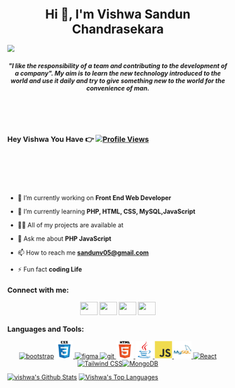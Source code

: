 <h1 align="center">Hi 👋, I'm Vishwa Sandun Chandrasekara</h1>

<img src="https://www.google.com/url?sa=i&url=https%3A%2F%2Fwww.assignmentexpert.com%2Fblog%2F10-tips-to-stay-focused-when-self-learning-programming-and-coding%2F&psig=AOvVaw0Mwj7dniMeLvhq3O1fc2xc&ust=1712737247718000&source=images&cd=vfe&opi=89978449&ved=0CBIQjRxqFwoTCJiultLZtIUDFQAAAAAdAAAAABAJ](https://www.dignited.com/wp-content/uploads/2022/08/top10lan.jpg">

<h5 align="center">"I like the responsibility of a team and contributing to the development of a company". My aim is to learn the new technology introduced to the world and use it daily and try to give something new to the world for the convenience of man.</h5><br>
<br><br>

<h3>Hey Vishwa You Have 👉 <a href="https://github.com/vishwaschandrasekara5" target="_blank" rel="noopener" >
  <img src="https://komarev.com/ghpvc/?username=vishwaschandrasekara5&style=for-the-badge" alt="Profile Views" style="max-width: 100;"> </a>
</h3>

<p align="center"> <img src="" alt="" /> </p>

<p align="center"> <a href=""><img src="" alt="" /></a> </p>

<p align="center"> <a href="" target="blank"><img src="" alt="" /></a> </p>

- 🔭 I’m currently working on **Front End Web Developer**

- 🌱 I’m currently learning **PHP, HTML, CSS, MySQL,JavaScript**

- 👨‍💻 All of my projects are available at 

- 💬 Ask me about **PHP JavaScript**

- 📫 How to reach me **sandunv05@gmail.com**

- ⚡ Fun fact **coding Life**

<h3 align="left">Connect with me:</h3>
<p align="center">
<a href="https://www.twitter.com/Vishwa_Sandun5" target="_blank"><img align="center" src="https://img.freepik.com/free-vector/twitter-new-2023-x-logo-white-background-vector_1017-45422.jpg?size=338&ext=jpg&ga=GA1.1.1700460183.1712793600&semt=ais" alt="" height="30" width="40" /></a>
<a href="https://www.linkedin.com/in/vishwa-s-chandrasekara-6a1071247" target="blank"><img align="center" src="https://raw.githubusercontent.com/rahuldkjain/github-profile-readme-generator/master/src/images/icons/Social/linked-in-alt.svg" alt="" height="30" width="40" /></a>
<a href="https://www.facebook.com/vishwas.chandrasekara" target="blank"><img align="center" src="https://raw.githubusercontent.com/rahuldkjain/github-profile-readme-generator/master/src/images/icons/Social/facebook.svg" alt="" height="30" width="40" /></a>
<a href="https://www.instagram.com/_sanuwa_" target="blank"><img align="center" src="https://raw.githubusercontent.com/rahuldkjain/github-profile-readme-generator/master/src/images/icons/Social/instagram.svg" alt="" height="30" width="40" /></a>
</p>

<h3 align="left">Languages and Tools:</h3>
<p align="center">  <a href="https://getbootstrap.com" target="_blank" rel="noreferrer"><img src="https://getbootstrap.com/docs/5.1/assets/brand/bootstrap-logo.svg" alt="bootstrap" width="40" height="40"/></a>
<a href="https://www.w3schools.com/css/" target="_blank" rel="noreferrer"> <img src="https://raw.githubusercontent.com/devicons/devicon/master/icons/css3/css3-original-wordmark.svg" alt="css3" width="40" height="40"/> </a> <a href="https://www.figma.com/" target="_blank" rel="noreferrer"> <img src="https://www.vectorlogo.zone/logos/figma/figma-icon.svg" alt="figma" width="40" height="40"/> </a> <a href="https://git-scm.com/" target="_blank" rel="noreferrer"> <img src="https://www.vectorlogo.zone/logos/git-scm/git-scm-icon.svg" alt="git" width="40" height="40"/> </a> <a href="https://www.w3.org/html/" target="_blank" rel="noreferrer"> <img src="https://raw.githubusercontent.com/devicons/devicon/master/icons/html5/html5-original-wordmark.svg" alt="html5" width="40" height="40"/> </a> <a href="https://www.java.com" target="_blank" rel="noreferrer"> <img src="https://raw.githubusercontent.com/devicons/devicon/master/icons/java/java-original.svg" alt="java" width="40" height="40"/> </a> <a href="https://developer.mozilla.org/en-US/docs/Web/JavaScript" target="_blank" rel="noreferrer"> <img src="https://raw.githubusercontent.com/devicons/devicon/master/icons/javascript/javascript-original.svg" alt="javascript" width="40" height="40"/> </a>  <a href="https://www.mysql.com/" target="_blank" rel="noreferrer"> <img src="https://raw.githubusercontent.com/devicons/devicon/master/icons/mysql/mysql-original-wordmark.svg" alt="mysql" width="40" height="40"/> <a href="https://react.dev/" target="_blank" rel="noreferrer"><img src="https://upload.wikimedia.org/wikipedia/commons/3/30/React_Logo_SVG.svg" alt="React" width="40" height="40"/></a> <a href="https://tailwindcss.com/" target="_blank" rel="noreferrer"><img src="https://upload.wikimedia.org/wikipedia/commons/thumb/d/d5/Tailwind_CSS_Logo.svg/2560px-Tailwind_CSS_Logo.svg.png" alt="Tailwind CSS" width="40" height="40"/></a><a href="https://www.mongodb.com/" target="_blank" rel="noreferrer"><img src="https://www.desuvit.com/wp-content/uploads/2021/03/mongodb-icon.png" alt="MongoDB" width="40" height="40"/></a></p>


<!--   <img align="center" width="300" height="250" src="https://github-readme-stats.vercel.app/api?username=ishannikeshalanawarathna&show_icons=true&locale=en" alt="ishannikeshalanawarathna" />&nbsp; -->
  <!-- <img align="center" width="1000" height="400" src="" alt="" />&nbsp; -->
<!--   <img align="center" width="300" height="120" src="https://github-readme-stats.vercel.app/api/top-langs?username=ishannikeshalanawarathna&show_icons=true&locale=en&layout=compact" alt="ishannikeshalanawarathna" /> -->

<a href="https://github.com/Vishwaschandrasekara5"><img alt="vishwa's Github Stats" src="https://denvercoder1-github-readme-stats.vercel.app/api?username=Vishwaschandrasekara5&show_icons=true&count_private=true&theme=react&border_color=7F3FBF&bg_color=0D1117&title_color=F85D7F&icon_color=F8D866" height="192px" width="49.5%"/></a>
 <a href="https://github.com/Vishwaschandrasekara5"><img alt="Vishwa's Top Languages" src="https://denvercoder1-github-readme-stats.vercel.app/api/top-langs/?username=Vishwaschandrasekara5&langs_count=8&layout=compact&theme=react&border_color=7F3FBF&bg_color=0D1117&title_color=F85D7F&icon_color=F8D866" height="192px" width="49.5%"/></a>
